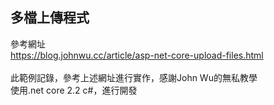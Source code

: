 ## 多檔上傳程式
參考網址<br>
https://blog.johnwu.cc/article/asp-net-core-upload-files.html<br><br>
此範例記錄，參考上述網址進行實作，感謝John Wu的無私教學<br>
使用.net core 2.2 c#，進行開發<br>

